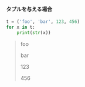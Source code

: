 #### タプルを与える場合

```py
t = ('foo', 'bar', 123, 456)
for x in t:
    print(str(x))
```

> foo
>
> bar
>
> 123
>
> 456
